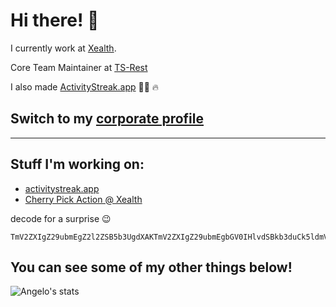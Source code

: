 # Hi there! 🤙

I currently work at [Xealth](https://github.com/Xealth). 

Core Team Maintainer at [TS-Rest](https://github.com/ts-rest)

I also made [ActivityStreak.app](https://activitystreak.app) 🏃‍♂️ 🔥


## Switch to my [corporate profile](https://github.com/arivera-xealth)


----
## Stuff I'm working on:
- [activitystreak.app](https://activitystreak.app)
- [Cherry Pick Action @ Xealth](https://github.com/Xealth/cherry-pick-action)

decode for a surprise 😉
```
TmV2ZXIgZ29ubmEgZ2l2ZSB5b3UgdXAKTmV2ZXIgZ29ubmEgbGV0IHlvdSBkb3duCk5ldmVyIGdvbm5hIHJ1biBhcm91bmQgYW5kIGRlc2VydCB5b3UKTmV2ZXIgZ29ubmEgbWFrZSB5b3UgY3J5Ck5ldmVyIGdvbm5hIHNheSBnb29kYnllCk5ldmVyIGdvbm5hIHRlbGwgYSBsaWUgYW5kIGh1cnQgeW91
```

## You can see some of my other things below!

![Angelo's stats](https://github-readme-stats.vercel.app/api?username=michaelangrivera&show_icons=true&theme=radical)
